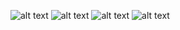 ![alt text](index-large-screen)
![alt text](index-small-screen)
![alt text](content-large-screen)
![alt text](content-small-screen)
